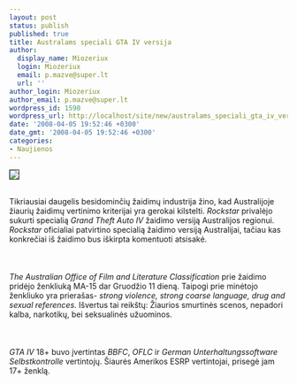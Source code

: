 ```yaml
---
layout: post
status: publish
published: true
title: Australams speciali GTA IV versija
author:
  display_name: Miozeriux
  login: Miozeriux
  email: p.mazve@super.lt
  url: ''
author_login: Miozeriux
author_email: p.mazve@super.lt
wordpress_id: 1590
wordpress_url: http://localhost/site/new/australams_speciali_gta_iv_versija/
date: '2008-04-05 19:52:46 +0300'
date_gmt: '2008-04-05 19:52:46 +0300'
categories:
- Naujienos
---
```

<div class="imgright"><img src="http://img169.imageshack.us/img169/6510/gtaivboxcroppedux1.jpg" border="1"></div>
<p><br>Tikriausiai daugelis besidominčių žaidimų industrija žino, kad Australijoje žiaurių žaidimų vertinimo kriterijai yra gerokai kilstelti. <i>Rockstar</i> privalėjo sukurti specialią <i>Grand Theft Auto IV</i> žaidimo versiją Australijos regionui. <i>Rockstar</i> oficialiai patvirtino specialią žaidimo versiją Australijai, tačiau kas konkrečiai iš žaidimo bus iškirpta komentuoti atsisakė.<br />
<br><br />
<br><i>The Australian Office of Film and Literature Classification</i> prie žaidimo pridėjo ženkliuką MA-15 dar Gruodžio 11 dieną. Taipogi prie minėtojo ženkliuko yra prierašas- <i>strong violence, strong coarse language, drug and sexual references</i>. Išvertus tai reikštų: Žiaurios smurtinės scenos, nepadori kalba, narkotikų, bei seksualinės užuominos.<br />
<br><br />
<br><i>GTA IV</i> 18+ buvo įvertintas <i>BBFC</i>, <i>OFLC</i> ir <i>German Unterhaltungssoftware Selbstkontrolle</i> vertintojų. Šiaurės Amerikos ESRP vertintojai, prisegė jam 17+ ženklą.</p>
